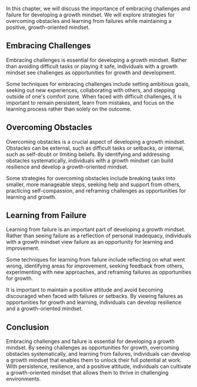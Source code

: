 
In this chapter, we will discuss the importance of embracing challenges and failure for developing a growth mindset. We will explore strategies for overcoming obstacles and learning from failures while maintaining a positive, growth-oriented mindset.

Embracing Challenges
--------------------

Embracing challenges is essential for developing a growth mindset. Rather than avoiding difficult tasks or playing it safe, individuals with a growth mindset see challenges as opportunities for growth and development.

Some techniques for embracing challenges include setting ambitious goals, seeking out new experiences, collaborating with others, and stepping outside of one's comfort zone. When faced with difficult challenges, it is important to remain persistent, learn from mistakes, and focus on the learning process rather than solely on the outcome.

Overcoming Obstacles
--------------------

Overcoming obstacles is a crucial aspect of developing a growth mindset. Obstacles can be external, such as difficult tasks or setbacks, or internal, such as self-doubt or limiting beliefs. By identifying and addressing obstacles systematically, individuals with a growth mindset can build resilience and develop a growth-oriented mindset.

Some strategies for overcoming obstacles include breaking tasks into smaller, more manageable steps, seeking help and support from others, practicing self-compassion, and reframing challenges as opportunities for learning and growth.

Learning from Failure
---------------------

Learning from failure is an important part of developing a growth mindset. Rather than seeing failure as a reflection of personal inadequacy, individuals with a growth mindset view failure as an opportunity for learning and improvement.

Some techniques for learning from failure include reflecting on what went wrong, identifying areas for improvement, seeking feedback from others, experimenting with new approaches, and reframing failures as opportunities for growth.

It is important to maintain a positive attitude and avoid becoming discouraged when faced with failures or setbacks. By viewing failures as opportunities for growth and learning, individuals can develop resilience and a growth-oriented mindset.

Conclusion
----------

Embracing challenges and failure is essential for developing a growth mindset. By seeing challenges as opportunities for growth, overcoming obstacles systematically, and learning from failures, individuals can develop a growth mindset that enables them to unlock their full potential at work. With persistence, resilience, and a positive attitude, individuals can cultivate a growth-oriented mindset that allows them to thrive in challenging environments.
